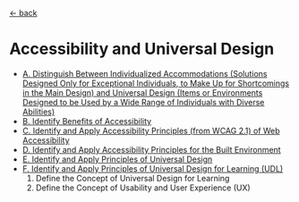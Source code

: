 [&larr; back](../README.md)

# Accessibility and Universal Design

* [A. Distinguish Between Individualized Accommodations (Solutions Designed Only for Exceptional Individuals, to Make Up for Shortcomings in the Main Design) and Universal Design (Items or Environments Designed to be Used by a Wide Range of Individuals with Diverse Abilities)](a-user-centered-and-universal-design.md)
* [B. Identify Benefits of Accessibility](b-benefits-of-accessibility.md)
* [C. Identify and Apply Accessibility Principles (from WCAG 2.1) of Web Accessibility](c-web-accessibility.md)
* [D. Identify and Apply Accessibility Principles for the Built Environment](d-build-environment-accessibility.md)
* [E. Identify and Apply Principles of Universal Design](e-universal-design.md)
* [F. Identify and Apply Principles of Universal Design for Learning (UDL)](f-universal-design-for-learning.md)
    1. Define the Concept of Universal Design for Learning
    2. Define the Concept of Usability and User Experience (UX)